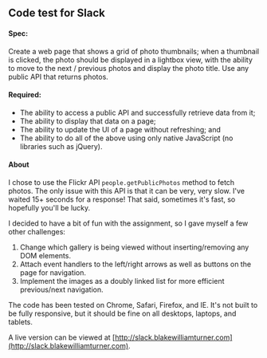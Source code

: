 ## Code test for Slack

#### Spec:

Create a web page that shows a grid of photo thumbnails; when a thumbnail is clicked, the photo should be displayed in a lightbox view, with the ability to move to the next / previous photos and display the photo title. Use any public API that returns photos.

#### Required:

- The ability to access a public API and successfully retrieve data from it;
- The ability to display that data on a page;
- The ability to update the UI of a page without refreshing; and
- The ability to do all of the above using only native JavaScript (no libraries such as jQuery).

#### About

I chose to use the Flickr API `people.getPublicPhotos` method to fetch photos. The only issue with this API is that it can be very, very slow. I've waited 15+ seconds for a response! That said, sometimes it's fast, so hopefully you'll be lucky.

I decided to have a bit of fun with the assignment, so I gave myself a few other challenges:

1. Change which gallery is being viewed without inserting/removing any DOM elements.
2. Attach event handlers to the left/right arrows as well as buttons on the page for navigation.
3. Implement the images as a doubly linked list for more efficient previous/next navigation.

The code has been tested on Chrome, Safari, Firefox, and IE. It's not built to be fully responsive, but it should be fine on all desktops, laptops, and tablets.

A live version can be viewed at [http://slack.blakewilliamturner.com](http://slack.blakewilliamturner.com).
